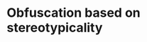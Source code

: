 # Obfuscation based on stereotypicality

<!--

Otras son las cosas que transforman aquel vertigo entre sus dos miradas
muchas veces volveras a ser mi quinto silencio 
se que has de caminar
volveras a traves de aquel circulo que hemos creado,
con esa inconsistencia, otra vez estaremos eternamente reflejandonos 

There are other things that can vertiginoulsy change their gazes
Many times you will be my fifth silence again 
I am certain you have to fly away
You will be back to that circle we had created
With that inconsistence, we will one more time mirror each other 
 
 -->
